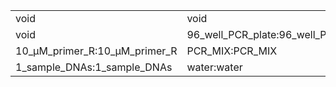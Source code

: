 ||||
|----|----|----|
|void|void|void|
|void|96_well_PCR_plate:96_well_PCR_plate|void|
|10_μM_primer_R:10_μM_primer_R|PCR_MIX:PCR_MIX|void|
|1_sample_DNAs:1_sample_DNAs|water:water|10_μM_primer_F:10_μM_primer_F|
